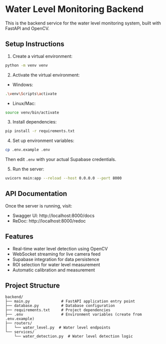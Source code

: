 # Water Level Monitoring Backend

This is the backend service for the water level monitoring system, built with FastAPI and OpenCV.

## Setup Instructions

1. Create a virtual environment:

```bash
python -m venv venv
```

2. Activate the virtual environment:

- Windows:

```bash
.\venv\Scripts\activate
```

- Linux/Mac:

```bash
source venv/bin/activate
```

3. Install dependencies:

```bash
pip install -r requirements.txt
```

4. Set up environment variables:

```bash
cp .env.example .env
```

Then edit `.env` with your actual Supabase credentials.

5. Run the server:

```bash
uvicorn main:app --reload --host 0.0.0.0 --port 8000
```

## API Documentation

Once the server is running, visit:

- Swagger UI: http://localhost:8000/docs
- ReDoc: http://localhost:8000/redoc

## Features

- Real-time water level detection using OpenCV
- WebSocket streaming for live camera feed
- Supabase integration for data persistence
- ROI selection for water level measurement
- Automatic calibration and measurement

## Project Structure

```
backend/
├── main.py              # FastAPI application entry point
├── database.py          # Database configuration
├── requirements.txt     # Project dependencies
├── .env                 # Environment variables (create from .env.example)
├── routers/
│   └── water_level.py  # Water level endpoints
└── services/
    └── water_detection.py  # Water level detection logic
```
